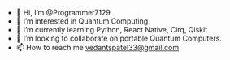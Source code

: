 - 👋 Hi, I’m @Programmer7129
- 👀 I’m interested in Quantum Computing 
- 🌱 I’m currently learning Python, React Native, Cirq, Qiskit
- 💞️ I’m looking to collaborate on portable Quantum Computers. 
- 📫 How to reach me vedantspatel33@gmail.com

<!---
Programmer7129/Programmer7129 is a ✨ special ✨ repository because its `README.md` (this file) appears on your GitHub profile.
You can click the Preview link to take a look at your changes.
--->

